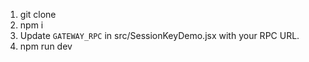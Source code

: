 1. git clone
2. npm i
3. Update `GATEWAY_RPC` in src/SessionKeyDemo.jsx with your RPC URL.
4. npm run dev